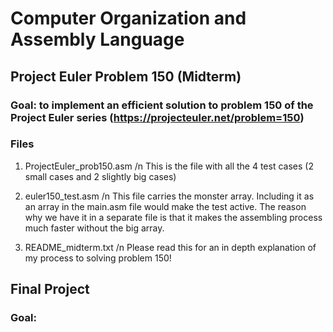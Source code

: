 # Computer Organization and Assembly Language

## Project Euler Problem 150 (Midterm)
### Goal: to implement an efficient solution to problem 150 of the Project Euler series (https://projecteuler.net/problem=150)

### Files
1. ProjectEuler_prob150.asm /n
This is the file with all the 4 test cases (2 small cases and 2 slightly big cases)

2) euler150_test.asm /n
This file carries the monster array. Including it as an array in the main.asm file would make the test active. The reason why we have it in a separate file is that it makes the assembling process much faster without the big array.

3) README_midterm.txt /n
Please read this for an in depth explanation of my process to solving problem 150! 

## Final Project
### Goal: 
